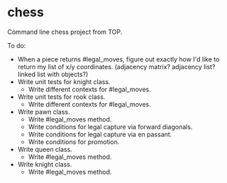 # chess
Command line chess project from TOP.

To do:

* When a piece returns #legal_moves, figure out exactly how I'd like to return my list of x/y coordinates. (adjacency matrix? adjacency list? linked list with objects?)
* Write unit tests for knight class.
  * Write different contexts for #legal_moves.
* Write unit tests for rook class.
  * Write different contexts for #legal_moves.
* Write pawn class.
  * Write #legal_moves method.
  * Write conditions for legal capture via forward diagonals.
  * Write conditions for legal capture via en passant.
  * Write conditions for promotion.
* Write queen class.
  * Write #legal_moves method.
* Write knight class.
  * Write #legal_moves method.